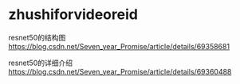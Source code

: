 # zhushiforvideoreid
resnet50的结构图   https://blog.csdn.net/Seven_year_Promise/article/details/69358681

resnet50的详细介绍  https://blog.csdn.net/Seven_year_Promise/article/details/69360488
